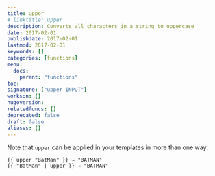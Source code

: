 ```yaml
---
title: upper
# linktitle: upper
description: Converts all characters in a string to uppercase
date: 2017-02-01
publishdate: 2017-02-01
lastmod: 2017-02-01
keywords: []
categories: [functions]
menu:
  docs:
    parent: "functions"
toc:
signature: ["upper INPUT"]
workson: []
hugoversion:
relatedfuncs: []
deprecated: false
draft: false
aliases: []
---
```


Note that `upper` can be applied in your templates in more than one way:

```go-html-template
{{ upper "BatMan" }} → "BATMAN"
{{ "BatMan" | upper }} → "BATMAN"
```
